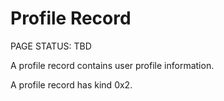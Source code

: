 # Profile Record

<status>PAGE STATUS: TBD</status>

A profile record contains user profile information.

A profile record has kind 0x2.
